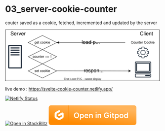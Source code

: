 # 03_server-cookie-counter

couter saved as a cookie, fetched, incremented and updated by the server

<img src="../media/03_server-cookie-counter.drawio.svg" width="500">

live demo : https://svelte-cookie-counter.netlify.app/

[![Netlify Status](https://api.netlify.com/api/v1/badges/12e511dd-b988-4c8a-a84f-0db3651889e0/deploy-status)](https://svelte-cookie-counter.netlify.app/)

[![Open in StackBlitz](https://developer.stackblitz.com/img/open_in_stackblitz.svg)](https://stackblitz.com/github/MicroWebStacks/svelte-examples/tree/main/03_server-cookie-counter)
[![open in Gitpod](../media/gitpod.svg)](https://gitpod.io/?on=gitpod#https://github.com/MicroWebStacks/svelte-examples/tree/main/03_server-cookie-counter)
